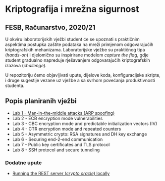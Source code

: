 # **Kriptografija i mrežna sigurnost**

## FESB, Računarstvo, 2020/21

U okviru laboratorijskih vježbi student će se upoznati s praktičnim aspektima postupka zaštite podataka na mreži primjenom odgovarajućih kriptografskih mehanizama. Laboratorijske vježbe su praktičnog tipa (_hands-on_) i djelomično su inspirirane modelom _capture the flag_, gdje student gradualno napreduje rješavanjem odgovarajućih kriptografskih izazova (_challenge_).

U repozitoriju ćemo objavljivati upute, dijelove koda, konfiguracijske skripte, i druge sugestije vezane uz vježbe a sa svrhom povećanja produktivnosti studenta.

## Popis planiranih vježbi

- [Lab 1 - Man-in-the-middle attacks (ARP spoofing)](/instructions/lab-1.md)
- Lab 2 - ECB encryption mode vulnerabilities
- Lab 3 - CBC encryption mode and predictable initialization vectors (IV)
- Lab 4 - CTR encryption mode and repeated counters
- Lab 5 - Asymmetric crypto: RSA signatures and DH key exchange
- Lab 6 - Securing end-2-end communication
- Lab 7 - Public key certificates and TLS protocol
- Lab 8 - SSH protocol and secure tunneling

### Dodatne upute

- [Running the REST server (_crypto oracle_) locally](/instructions/intro.md)
